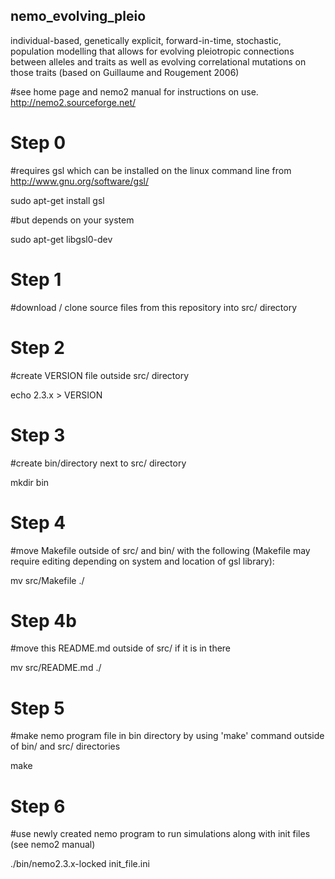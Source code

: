## nemo_evolving_pleio
individual-based, genetically explicit, forward-in-time, stochastic, population modelling that allows for evolving pleiotropic connections between alleles and traits as well as evolving correlational mutations on those traits (based on Guillaume and Rougement 2006) 

#see home page and nemo2 manual for instructions on use. http://nemo2.sourceforge.net/

# Step 0
#requires gsl which can be installed on the linux command line from http://www.gnu.org/software/gsl/

sudo apt-get install gsl

#but depends on your system

sudo apt-get libgsl0-dev

# Step 1
#download / clone source files from this repository into src/ directory

# Step 2
#create VERSION file outside src/ directory

echo 2.3.x > VERSION

# Step 3 
#create bin/directory next to src/ directory

mkdir bin

# Step 4
#move Makefile outside of src/ and bin/ with the following (Makefile may require editing depending on system and location of gsl library):

mv src/Makefile ./

# Step 4b
#move this README.md outside of src/ if it is in there

mv src/README.md ./

# Step 5
#make nemo program file in bin directory by using 'make' command outside of bin/ and src/ directories

make

# Step 6
#use newly created nemo program to run simulations along with init files (see nemo2 manual)

./bin/nemo2.3.x-locked init_file.ini



